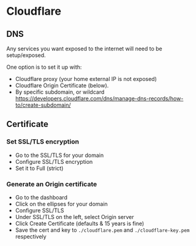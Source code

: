 # Cloudflare

## DNS

Any services you want exposed to the internet will need to be setup/exposed.

One option is to set it up with:

- Cloudflare proxy (your home external IP is not exposed)
- Cloudflare Origin Certificate (below).
- By specific subdomain, or wildcard https://developers.cloudflare.com/dns/manage-dns-records/how-to/create-subdomain/

## Certificate

### Set SSL/TLS encryption

- Go to the SSL/TLS for your domain
- Configure SSL/TLS encryption
- Set it to Full (strict)

### Generate an Origin certificate

- Go to the dashboard
- Click on the ellipses for your domain
- Configure SSL/TLS
- Under SSL/TLS on the left, select Origin server
- Click Create Certificate (defaults & 15 years is fine)
- Save the cert and key to `./cloudflare.pem` and `./cloudflare-key.pem` respectively
